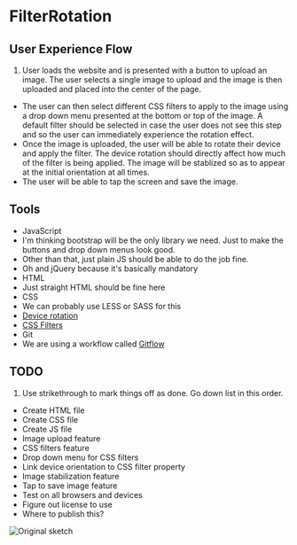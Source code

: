 # FilterRotation

User Experience Flow
---
1. User loads the website and is presented with a button to upload an image. The user selects a single image to upload and the image is then uploaded and placed into the center of the page.
* The user can then select different CSS filters to apply to the image using a drop down menu presented at the bottom or top of the image. A default filter should be selected in case the user does not see this step and so the user can immediately experience the rotation effect.
* Once the image is uploaded, the user will be able to rotate their device and apply the filter. The device rotation should directly affect how much of the filter is being applied. The image will be stablized so as to appear at the initial orientation at all times.
* The user will be able to tap the screen and save the image.

Tools
---
* JavaScript
 * I'm thinking bootstrap will be the only library we need. Just to make the buttons and drop down menus look good.
 * Other than that, just plain JS should be able to do the job fine. 
 * Oh and jQuery because it's basically mandatory
* HTML
 * Just straight HTML should be fine here
* CSS
 * We can probably use LESS or SASS for this
* [Device rotation](https://developer.mozilla.org/en-US/docs/Web/API/Detecting_device_orientation)
* [CSS Filters](https://developer.mozilla.org/en-US/docs/Web/CSS/filter)
* Git
 * We are using a workflow called [Gitflow](https://www.atlassian.com/git/tutorials/comparing-workflows/gitflow-workflow)

TODO
---
1. Use strikethrough to mark things off as done. Go down list in this order.
* Create HTML file
* Create CSS file
* Create JS file
* Image upload feature
* CSS filters feature
* Drop down menu for CSS filters
* Link device orientation to CSS filter property
* Image stabilization feature
* Tap to save image feature
* Test on all browsers and devices
* Figure out license to use
* Where to publish this?

![Original sketch](http://i.imgur.com/p8VShCI.jpg)
